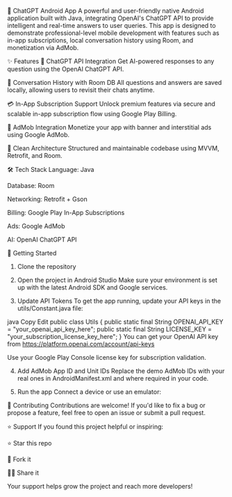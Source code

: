💬 ChatGPT Android App
A powerful and user-friendly native Android application built with Java, integrating OpenAI's ChatGPT API to provide intelligent and real-time answers to user queries. This app is designed to demonstrate professional-level mobile development with features such as in-app subscriptions, local conversation history using Room, and monetization via AdMob.

✨ Features
🤖 ChatGPT API Integration
Get AI-powered responses to any question using the OpenAI ChatGPT API.

💾 Conversation History with Room DB
All questions and answers are saved locally, allowing users to revisit their chats anytime.

💳 In-App Subscription Support
Unlock premium features via secure and scalable in-app subscription flow using Google Play Billing.

📢 AdMob Integration
Monetize your app with banner and interstitial ads using Google AdMob.

🧩 Clean Architecture
Structured and maintainable codebase using MVVM, Retrofit, and Room.

🛠️ Tech Stack
Language: Java

Database: Room

Networking: Retrofit + Gson

Billing: Google Play In-App Subscriptions

Ads: Google AdMob

AI: OpenAI ChatGPT API

🚀 Getting Started
1. Clone the repository
2. Open the project in Android Studio
Make sure your environment is set up with the latest Android SDK and Google services.

3. Update API Tokens
To get the app running, update your API keys in the utils/Constant.java file:

java
Copy
Edit
public class Utils {
    public static final String OPENAI_API_KEY = "your_openai_api_key_here";
    public static final String LICENSE_KEY = "your_subscription_license_key_here";
}
You can get your OpenAI API key from https://platform.openai.com/account/api-keys

Use your Google Play Console license key for subscription validation.

4. Add AdMob App ID and Unit IDs
Replace the demo AdMob IDs with your real ones in AndroidManifest.xml and where required in your code.

5. Run the app
Connect a device or use an emulator:

🤝 Contributing
Contributions are welcome! If you'd like to fix a bug or propose a feature, feel free to open an issue or submit a pull request.

⭐ Support
If you found this project helpful or inspiring:

⭐ Star this repo

🍴 Fork it

🧑‍💻 Share it

Your support helps grow the project and reach more developers!
